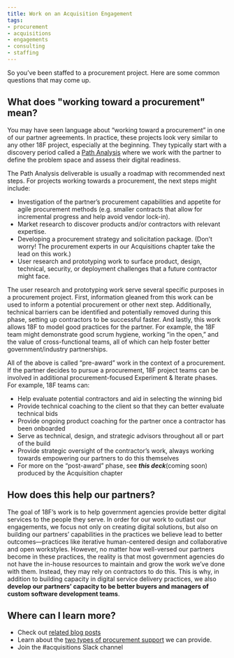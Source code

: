 ```yaml
---
title: Work on an Acquisition Engagement
tags:
- procurement
- acquisitions
- engagements
- consulting
- staffing
---
```


So you’ve been staffed to a procurement project. Here are some common questions that may come up.

## What does "working toward a procurement" mean?

You may have seen language about “working toward a procurement” in one of our partner agreements. In practice, these projects look very similar to any other 18F project, especially at the beginning. They typically start with a discovery period called a [Path Analysis](https://github.com/18F/path-analysis) where we work with the partner to define the problem space and assess their digital readiness.

The Path Analysis deliverable is usually a roadmap with recommended next steps. For projects working towards a procurement, the next steps might include:

* Investigation of the partner’s procurement capabilities and appetite for agile procurement methods (e.g. smaller contracts that allow for incremental progress and help avoid vendor lock-in). 
* Market research to discover products and/or contractors with relevant expertise.
* Developing a procurement strategy and solicitation package. (Don’t worry! The procurement experts in our Acquisitions chapter take the lead on this work.)
* User research and prototyping work to surface product, design, technical, security, or deployment challenges that a future contractor might face. 

The user research and prototyping work serve several specific purposes in a procurement project. First, information gleaned from this work can be used to inform a potential procurement or other next step. Additionally, technical barriers can be identified and potentially removed during this phase, setting up contractors to be successful faster. And lastly, this work allows 18F to model good practices for the partner. For example, the 18F team might demonstrate good scrum hygiene, working “in the open,” and the value of cross-functional teams, all of which can help foster better government/industry partnerships.

All of the above is called “pre-award” work in the context of a procurement. If the partner decides to pursue a procurement, 18F project teams can be involved in additional procurement-focused Experiment & Iterate phases. For example, 18F teams can:

* Help evaluate potential contractors and aid in selecting the winning bid
* Provide technical coaching to the client so that they can better evaluate technical bids
* Provide ongoing product coaching for the partner once a contractor has been onboarded 
* Serve as technical, design, and strategic advisors throughout all or part of the build
* Provide strategic oversight of the contractor’s work, always working towards empowering our partners to do this themselves
* For more on the “post-award” phase, see ***this deck***(coming soon) produced by the Acquisition chapter

## How does this help our partners? 

The goal of 18F’s work is to help government agencies provide better digital services to the people they serve. In order for our work to outlast our engagements, we focus not only on creating digital solutions, but also on building our partners’ capabilities in the practices we believe lead to better outcomes—practices like iterative human-centered design and collaborative and open workstyles.
However, no matter how well-versed our partners become in these practices, the reality is that most government agencies do not have the in-house resources to maintain and grow the work we’ve done with them. Instead, they may rely on contractors to do this. This is why, in addition to building capacity in digital service delivery practices, we also **develop our partners’ capacity to be better buyers and managers of custom software development teams**. 

## Where can I learn more? 

* Check out [related blog posts](https://18f.gsa.gov/tags/procurement/) 
* Learn about the [two types of procurement support]({{site.baseurl}}/acquisition-engagement-types/) we can provide. 
* Join the #acquisitions Slack channel

